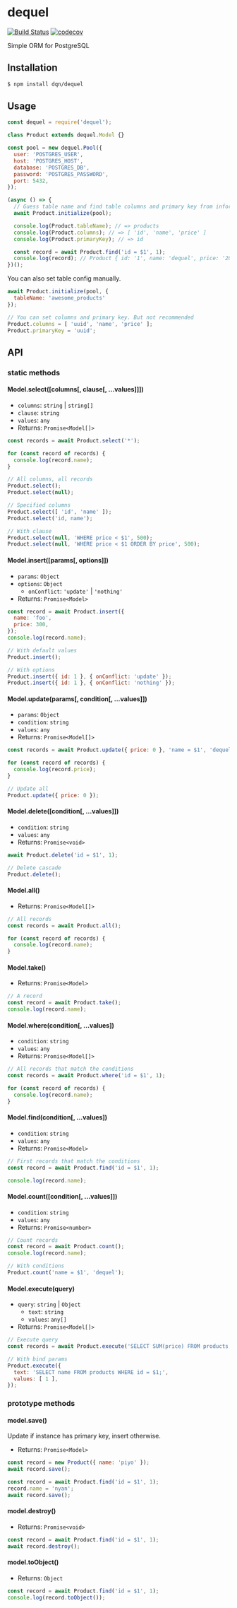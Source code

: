 # dequel

[![Build Status](https://travis-ci.com/dqn/dequel.svg?branch=master)](https://travis-ci.com/dqn/dequel)
[![codecov](https://codecov.io/gh/dqn/dequel/branch/master/graph/badge.svg)](https://codecov.io/gh/dqn/dequel)

Simple ORM for PostgreSQL

## Installation

```bash
$ npm install dqn/dequel
```

## Usage

```js
const dequel = require('dequel');

class Product extends dequel.Model {}

const pool = new dequel.Pool({
  user: 'POSTGRES_USER',
  host: 'POSTGRES_HOST',
  database: 'POSTGRES_DB',
  password: 'POSTGRES_PASSWORD',
  port: 5432,
});

(async () => {
  // Guess table name and find table columns and primary key from information schema
  await Product.initialize(pool);

  console.log(Product.tableName); // => products
  console.log(Product.columns); // => [ 'id', 'name', 'price' ]
  console.log(Product.primaryKey); // => id

  const record = await Product.find('id = $1', 1);
  console.log(record); // Product { id: '1', name: 'dequel', price: '2000' }
})();
```

You can also set table config manually.

```js
await Product.initialize(pool, {
  tableName: 'awesome_products'
});

// You can set columns and primary key. But not recommended
Product.columns = [ 'uuid', 'name', 'price' ];
Product.primaryKey = 'uuid';
```

## API

### static methods

#### Model.select([columns[, clause[, ...values]]])

- `columns`: `string` | `string[]`
- `clause`: `string`
- `values`: `any`
- Returns: `Promise<Model[]>`

```js
const records = await Product.select('*');

for (const record of records) {
  console.log(record.name);
}

// All columns, all records
Product.select();
Product.select(null);

// Specified columns
Product.select([ 'id', 'name' ]);
Product.select('id, name');

// With clause
Product.select(null, 'WHERE price < $1', 500);
Product.select(null, 'WHERE price < $1 ORDER BY price', 500);
```

#### Model.insert([params[, options]])

- `params`: `Object`
- `options`: `Object`
  - `onConflict`: `'update'` | `'nothing'`
- Returns: `Promise<Model>`

```js
const record = await Product.insert({
  name: 'foo',
  price: 300,
});
console.log(record.name);

// With default values
Product.insert();

// With options
Product.insert({ id: 1 }, { onConflict: 'update' });
Product.insert({ id: 1 }, { onConflict: 'nothing' });
```

#### Model.update(params[, condition[, ...values]])

- `params`: `Object`
- `condition`: `string`
- `values`: `any`
- Returns: `Promise<Model[]>`

```js
const records = await Product.update({ price: 0 }, 'name = $1', 'dequel');

for (const record of records) {
  console.log(record.price);
}

// Update all
Product.update({ price: 0 });
```

#### Model.delete([condition[, ...values]])

- `condition`: `string`
- `values`: `any`
- Returns: `Promise<void>`

```js
await Product.delete('id = $1', 1);

// Delete cascade
Product.delete();
```

#### Model.all()

- Returns: `Promise<Model[]>`

```js
// All records
const records = await Product.all();

for (const record of records) {
  console.log(record.name);
}
```

#### Model.take()

- Returns: `Promise<Model>`

```js
// A record
const record = await Product.take();
console.log(record.name);
```

#### Model.where(condition[, ...values])

- `condition`: `string`
- `values`: `any`
- Returns: `Promise<Model[]>`

```js
// All records that match the conditions
const records = await Product.where('id = $1', 1);

for (const record of records) {
  console.log(record.name);
}
```

#### Model.find(condition[, ...values])

- `condition`: `string`
- `values`: `any`
- Returns: `Promise<Model>`

```js
// First records that match the conditions
const record = await Product.find('id = $1', 1);

console.log(record.name);
```

#### Model.count([condition[, ...values]])

- `condition`: `string`
- `values`: `any`
- Returns: `Promise<number>`

```js
// Count records
const record = await Product.count();
console.log(record.name);

// With conditions
Product.count('name = $1', 'dequel');
```

#### Model.execute(query)

- `query`: `string` | `Object`
  - `text`: `string`
  - `values`: `any[]`
- Returns: `Promise<Model[]>`

```js
// Execute query
const records = await Product.execute('SELECT SUM(price) FROM products;');

// With bind params
Product.execute({
  text: 'SELECT name FROM products WHERE id = $1;',
  values: [ 1 ],
});
```

### prototype methods

#### model.save()

Update if instance has primary key, insert otherwise.

- Returns: `Promise<Model>`

```js
const record = new Product({ name: 'piyo' });
await record.save();

const record = await Product.find('id = $1', 1);
record.name = 'nyan';
await record.save();
```

#### model.destroy()

- Returns: `Promise<void>`

```js
const record = await Product.find('id = $1', 1);
await record.destroy();
```

#### model.toObject()

- Returns: `Object`

```js
const record = await Product.find('id = $1', 1);
console.log(record.toObject());
```
